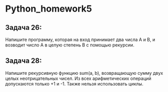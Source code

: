 # Python_homework5

## Задача 26:
Напишите программу, которая на вход принимает
два числа A и B, и возводит число А в целую степень B с
помощью рекурсии.

##  Задача 28: 
Напишите рекурсивную функцию sum(a, b),
возвращающую сумму двух целых неотрицательных чисел. Из
всех арифметических операций допускаются только +1 и -1.
Также нельзя использовать циклы.
